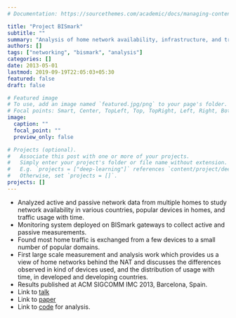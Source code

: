 ```yaml
---
# Documentation: https://sourcethemes.com/academic/docs/managing-content/

title: "Project BISmark"
subtitle: ""
summary: "Analysis of home network availability, infrastructure, and traffic"
authors: []
tags: ["networking", "bismark", "analysis"]
categories: []
date: 2013-05-01
lastmod: 2019-09-19T22:05:03+05:30
featured: false
draft: false

# Featured image
# To use, add an image named `featured.jpg/png` to your page's folder.
# Focal points: Smart, Center, TopLeft, Top, TopRight, Left, Right, BottomLeft, Bottom, BottomRight.
image:
  caption: ""
  focal_point: ""
  preview_only: false

# Projects (optional).
#   Associate this post with one or more of your projects.
#   Simply enter your project's folder or file name without extension.
#   E.g. `projects = ["deep-learning"]` references `content/project/deep-learning/index.md`.
#   Otherwise, set `projects = []`.
projects: []
---
```


- Analyzed active and passive network data from multiple homes to study network availability in various countries, popular devices in homes, and traffic usage with time.
- Monitoring system deployed on BISmark gateways to collect active and passive measurements.
- Found most home traffic is exchanged from a few devices to a small number of popular domains.
- First large scale measurement and analysis work which provides us a view of home networks behind the NAT and discusses the differences observed in kind of devices used, and the distribution of usage with time, in developed and developing countries.
- Results published at ACM SIGCOMM IMC 2013, Barcelona, Spain.
- Link to [talk](https://www.lincs.fr/events/peeking-behind-the-nat-an-empirical-study-of-home-networks/)
- Link to [paper](../../publication/peeking-nat2013.pdf)
- Link to [code](https://github.com/shahifaqeer/passive) for analysis.

